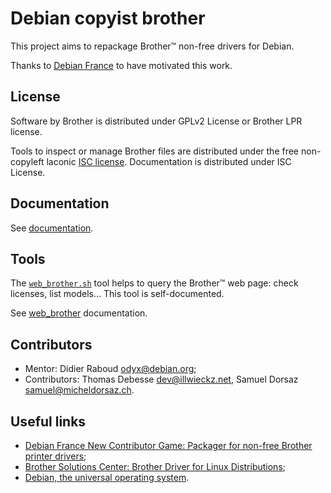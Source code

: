 Debian copyist brother
======================

This project aims to repackage Brother™ non-free drivers for Debian.

Thanks to [Debian France](https://france.debian.net/) to have motivated this work.

License
-------

Software by Brother is distributed under GPLv2 License or Brother LPR license.

Tools to inspect or manage Brother files are distributed under the free non-copyleft laconic [ISC license](COPYING.md).
Documentation is distributed under ISC License.

Documentation
-------------

See [documentation](doc/documentation.md).

Tools
-----

The [`web_brother.sh`](tools/web_brother.sh) tool helps to query the Brother™ web page: check licenses, list models… This tool is self-documented.

See [web_brother](doc/web_brother.md) documentation.

Contributors
------------

* Mentor: Didier Raboud <odyx@debian.org>;
* Contributors: Thomas Debesse <dev@illwieckz.net>, Samuel Dorsaz <samuel@micheldorsaz.ch>.

Useful links
------------

* [Debian France New Contributor Game: Packager for non-free Brother printer drivers](https://wiki.debian.org/DebianFrance/NewContributorGame#Packagers_for_non-free_Brother_printer_drivers);
* [Brother Solutions Center: Brother Driver for Linux Distributions](http://support.brother.com/g/s/id/linux/en/index.html);
* [Debian, the universal operating system](https://www.debian.org/).
